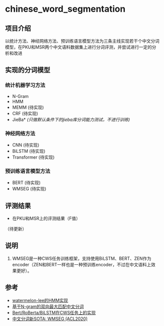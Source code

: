 # chinese_word_segmentation

## 项目介绍
以统计方法、神经网络方法、预训练语言模型方法为三条主线实现若干个中文分词模型，在PKU和MSR两个中文语料数据集上进行分词评测，并尝试进行一定的分析和改进

## 实现的分词模型

### 统计机器学习方法
- N-Gram
- HMM
- MEMM (待实现)
- CRF (待实现)
- JieBa* _(只做默认条件下的jieba库分词能力测试，不进行训练)_

### 神经网络方法
- CNN (待实现)
- BiLSTM (待实现)
- Transformer (待实现)

### 预训练语言模型方法
- BERT (待实现)
- WMSEG (待实现)

## 评测结果

- 在PKU和MSR上的评测结果（F值）

（待更新）

## 说明

1. WMSEG是一种CWS任务训练框架，支持使用BiLSTM、BERT、ZEN作为encoder（ZEN和BERT一样也是一种预训练encoder，不过在中文语料上效果更好）。

## 参考
- [watermelon-lee的HMM实现](https://github.com/watermelon-lee/machine-learning-algorithms-implemented-by-python/tree/master/HMM)
- [基于N-gram的双向最大匹配中文分词](https://mqsee.blog.csdn.net/article/details/53466043)
- [Bert/RoBerta/BiLSTM在CWS任务上的实现](https://github.com/hemingkx/WordSeg)
- [中文分词新SOTA: WMSEG (ACL2020)](https://aclanthology.org/2020.acl-main.734/)
